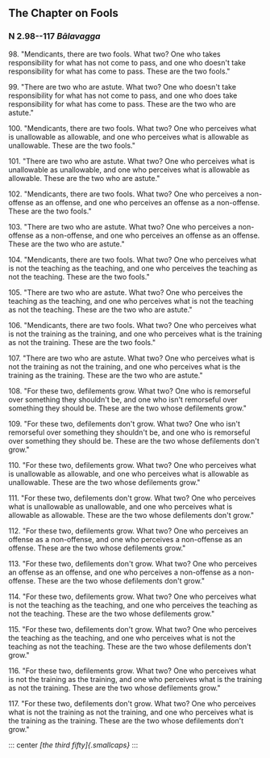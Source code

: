 ## The Chapter on Fools

### N 2.98--117 *Bālavagga*

98\. "Mendicants, there are two fools. What two? One who takes responsibility
for what has not come to pass, and one who doesn't take responsibility
for what has come to pass. These are the two fools."

<!--pg-->
99\. "There are two who are astute. What two? One who doesn't take
responsibility for what has not come to pass, and one who does take
responsibility for what has come to pass. These are the two who are
astute."

<!--pg-->
100\. "Mendicants, there are two fools. What two? One who perceives what is
unallowable as allowable, and one who perceives what is allowable as
unallowable. These are the two fools."

<!--pg-->
101\. "There are two who are astute. What two? One who perceives what is
unallowable as unallowable, and one who perceives what is allowable as
allowable. These are the two who are astute."

<!--pg-->
102\. "Mendicants, there are two fools. What two? One who perceives a
non-offense as an offense, and one who perceives an offense as a
non-offense. These are the two fools."

<!--pg-->
103\. "There are two who are astute. What two? One who perceives a non-offense
as a non-offense, and one who perceives an offense as an offense. These
are the two who are astute."

<!--pg-->
104\. "Mendicants, there are two fools. What two? One who perceives what is
not the teaching as the teaching, and one who perceives the teaching as
not the teaching. These are the two fools."

<!--pg-->
105\. "There are two who are astute. What two? One who perceives the teaching
as the teaching, and one who perceives what is not the teaching as not
the teaching. These are the two who are astute."

<!--pg-->
106\. "Mendicants, there are two fools. What two? One who perceives what is
not the training as the training, and one who perceives what is the
training as not the training. These are the two fools."

<!--pg-->
107\. "There are two who are astute. What two? One who perceives what is not
the training as not the training, and one who perceives what is the
training as the training. These are the two who are astute."

<!--pg-->
108\. "For these two, defilements grow. What two? One who is remorseful over
something they shouldn't be, and one who isn't remorseful over something
they should be. These are the two whose defilements grow."

<!--pg-->
109\. "For these two, defilements don't grow. What two? One who isn't
remorseful over something they shouldn't be, and one who is remorseful
over something they should be. These are the two whose defilements don't
grow."

<!--pg-->
110\. "For these two, defilements grow. What two? One who perceives what is
unallowable as allowable, and one who perceives what is allowable as
unallowable. These are the two whose defilements grow."

<!--pg-->
111\. "For these two, defilements don't grow. What two? One who perceives what
is unallowable as unallowable, and one who perceives what is allowable
as allowable. These are the two whose defilements don't grow."

<!--pg-->
112\. "For these two, defilements grow. What two? One who perceives an offense
as a non-offense, and one who perceives a non-offense as an offense.
These are the two whose defilements grow."

<!--pg-->
113\. "For these two, defilements don't grow. What two? One who perceives an
offense as an offense, and one who perceives a non-offense as a
non-offense. These are the two whose defilements don't grow."

<!--pg-->
114\. "For these two, defilements grow. What two? One who perceives what is
not the teaching as the teaching, and one who perceives the teaching as
not the teaching. These are the two whose defilements grow."

<!--pg-->
115\. "For these two, defilements don't grow. What two? One who perceives the
teaching as the teaching, and one who perceives what is not the teaching
as not the teaching. These are the two whose defilements don't grow."

<!--pg-->
116\. "For these two, defilements grow. What two? One who perceives what is
not the training as the training, and one who perceives what is the
training as not the training. These are the two whose defilements grow."

<!--pg-->
117\. "For these two, defilements don't grow. What two? One who perceives what
is not the training as not the training, and one who perceives what is
the training as the training. These are the two whose defilements don't
grow."

<!--pg-->
::: center
*[the third fifty]{.smallcaps}*
:::


